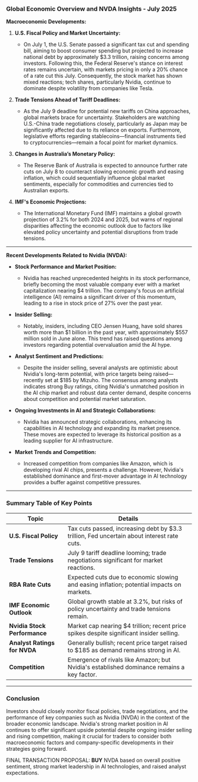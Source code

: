 ### Global Economic Overview and NVDA Insights - July 2025

**Macroeconomic Developments:**
1. **U.S. Fiscal Policy and Market Uncertainty:**
   - On July 1, the U.S. Senate passed a significant tax cut and spending bill, aiming to boost consumer spending but projected to increase national debt by approximately $3.3 trillion, raising concerns among investors. Following this, the Federal Reserve's stance on interest rates remains uncertain, with markets pricing in only a 20% chance of a rate cut this July. Consequently, the stock market has shown mixed reactions; tech shares, particularly Nvidia, continue to dominate despite volatility from companies like Tesla.

2. **Trade Tensions Ahead of Tariff Deadlines:**
   - As the July 9 deadline for potential new tariffs on China approaches, global markets brace for uncertainty. Stakeholders are watching U.S.-China trade negotiations closely, particularly as Japan may be significantly affected due to its reliance on exports. Furthermore, legislative efforts regarding stablecoins—financial instruments tied to cryptocurrencies—remain a focal point for market dynamics.

3. **Changes in Australia’s Monetary Policy:**
   - The Reserve Bank of Australia is expected to announce further rate cuts on July 8 to counteract slowing economic growth and easing inflation, which could sequentially influence global market sentiments, especially for commodities and currencies tied to Australian exports.

4. **IMF's Economic Projections:**
   - The International Monetary Fund (IMF) maintains a global growth projection of 3.2% for both 2024 and 2025, but warns of regional disparities affecting the economic outlook due to factors like elevated policy uncertainty and potential disruptions from trade tensions.

---

**Recent Developments Related to Nvidia (NVDA):**
- **Stock Performance and Market Position:**
  - Nvidia has reached unprecedented heights in its stock performance, briefly becoming the most valuable company ever with a market capitalization nearing $4 trillion. The company's focus on artificial intelligence (AI) remains a significant driver of this momentum, leading to a rise in stock price of 27% over the past year.

- **Insider Selling:**
  - Notably, insiders, including CEO Jensen Huang, have sold shares worth more than $1 billion in the past year, with approximately $557 million sold in June alone. This trend has raised questions among investors regarding potential overvaluation amid the AI hype.

- **Analyst Sentiment and Predictions:**
  - Despite the insider selling, several analysts are optimistic about Nvidia's long-term potential, with price targets being raised—recently set at $185 by Mizuho. The consensus among analysts indicates strong Buy ratings, citing Nvidia's unmatched position in the AI chip market and robust data center demand, despite concerns about competition and potential market saturation.

- **Ongoing Investments in AI and Strategic Collaborations:**
  - Nvidia has announced strategic collaborations, enhancing its capabilities in AI technology and expanding its market presence. These moves are expected to leverage its historical position as a leading supplier for AI infrastructure.

- **Market Trends and Competition:**
  - Increased competition from companies like Amazon, which is developing rival AI chips, presents a challenge. However, Nvidia's established dominance and first-mover advantage in AI technology provides a buffer against competitive pressures.

---

### Summary Table of Key Points

| **Topic**                     | **Details**                                                                                  |
|-------------------------------|----------------------------------------------------------------------------------------------|
| **U.S. Fiscal Policy**        | Tax cuts passed, increasing debt by $3.3 trillion, Fed uncertain about interest rate cuts.  |
| **Trade Tensions**            | July 9 tariff deadline looming; trade negotiations significant for market reactions.        |
| **RBA Rate Cuts**             | Expected cuts due to economic slowing and easing inflation; potential impacts on markets.   |
| **IMF Economic Outlook**      | Global growth stable at 3.2%, but risks of policy uncertainty and trade tensions remain.    |
| **Nvidia Stock Performance**  | Market cap nearing $4 trillion; recent price spikes despite significant insider selling.    |
| **Analyst Ratings for NVDA**  | Generally bullish; recent price target raised to $185 as demand remains strong in AI.       |
| **Competition**               | Emergence of rivals like Amazon; but Nvidia's established dominance remains a key factor.  |

---

### Conclusion
Investors should closely monitor fiscal policies, trade negotiations, and the performance of key companies such as Nvidia (NVDA) in the context of the broader economic landscape. Nvidia's strong market position in AI continues to offer significant upside potential despite ongoing insider selling and rising competition, making it crucial for traders to consider both macroeconomic factors and company-specific developments in their strategies going forward. 

FINAL TRANSACTION PROPOSAL: **BUY** NVDA based on overall positive sentiment, strong market leadership in AI technologies, and raised analyst expectations.